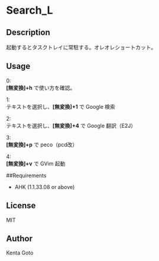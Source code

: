 # Search_L 

## Description  
起動するとタスクトレイに常駐する。オレオレショートカット。    

## Usage  
0:  
**[無変換]+h** で使い方を確認。  

1:  
テキストを選択し、**[無変換]+1** で Google 検索  

2:  
テキストを選択し、**[無変換]+4** で Google 翻訳（E2J）  

3:  
**[無変換]+p** で peco（pcd改）  

4:  
**[無変換]+v** で GVim 起動  

##Requirements  
- AHK (1.1.33.08 or above)

## License
MIT

## Author  
Kenta Goto
